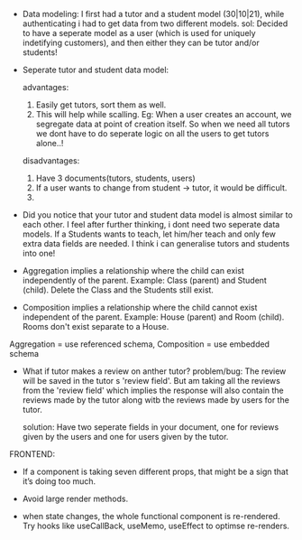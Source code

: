 - Data modeling:
    I first had a tutor and a student model (30|10|21), while authenticating i had to get data from two different models.
    sol: Decided to have a seperate model as a user (which is used for uniquely indetifying customers), and then either they can be tutor and/or students!

- Seperate tutor and student data model:

    advantages:
    1) Easily get tutors, sort them as well.
    2) This will help while scalling. 
        Eg: When a user creates an account, we segregate data at point of creation itself. So when we need all tutors we dont have to do seperate logic on all the users to get tutors alone..!

    disadvantages: 
    1) Have 3 documents(tutors, students, users)
    2) If a user wants to change from student -> tutor, it would be difficult.
    3) 

- Did you notice that your tutor and student data model is almost similar to each other. 
    I feel after further thinking, i dont need two seperate data models. 
    If a Students wants to teach, let him/her teach and only few extra data fields are needed.
    I think i can generalise tutors and students into one!

- Aggregation implies a relationship where the child can exist independently of the parent. Example: Class (parent) and Student (child). Delete the Class and the Students still exist.

- Composition implies a relationship where the child cannot exist independent of the parent. Example: House (parent) and Room (child). Rooms don't exist separate to a House.

Aggregation = use referenced schema, Composition = use embedded schema

- What if tutor makes a review on anther tutor? 
    problem/bug: The review will be saved in the tutor s 'review field'. But am taking all the reviews from the 'review field' which implies the response will also contain the reviews made by the tutor along witb the reviews made by users for the tutor.

    solution: Have two seperate fields in your document, one for reviews given by the users and one for users given by the tutor.


FRONTEND:

- If a component is taking seven different props, that might be a sign that it’s doing too much. 

- Avoid large render methods.

- when state changes, the whole functional component is re-rendered. Try hooks like useCallBack, useMemo, useEffect to optimse re-renders.